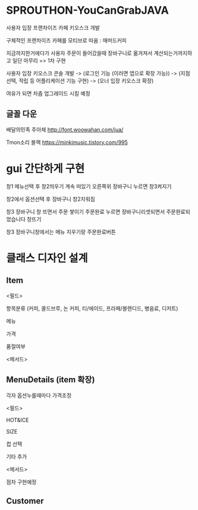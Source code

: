 # SPROUTHON-YouCanGrabJAVA
사용자 입장 프랜차이즈 카페 키오스크 개발

구체적인 프랜차이즈 카페를 모티브로 따옴 : 매머드커피

지금까지한거에다가 사용자 주문이 들어갔을때 장바구니로 옮겨져서 계산되는거까지하고 일단  마무리 => 1차 구현

사용자 입장 키오스크 콘솔 개발 -> (로그인 기능 (이러면 앱으로 확장 가능)) -> (지점 선택, 적립 등 어플리케이션 기능 구현) -> (오너 입장 키오스크 확장)

여유가 되면 차츰 업그레이드 시킬 예정

## 글꼴 다운
배달의민족 주아체 http://font.woowahan.com/jua/

Tmon소리 블랙  https://minkimusic.tistory.com/995

# gui 간단하게 구현

창1 메뉴선택 후 창2띄우기 계속 떠있기 오른쪽위 장바구니 누르면 창3켜지기

창2에서 옵션선택 후 장바구니 창2지워짐

창3 장바구니 창 뜨면서 주문 쌓이기 주문완료 누르면 장바구니리셋되면서 주문완료되었습니다 창뜨기

창3 장바구니창에서는 메뉴 지우기랑 주문완료버튼

# 클래스 디자인 설계

## Item

<필드>

항목분류 (커피, 콜드브루, 논 커피, 티/에이드, 프라페/블렌디드, 병음료, 디저트)

메뉴

가격

품절여부

<메서드>


## MenuDetails (item 확장)

각자 옵션누를때마다 가격조정

<필드>

HOT&ICE

SIZE

컵 선택

기타 추가 

<메서드>



점차 구현예정
## Customer
